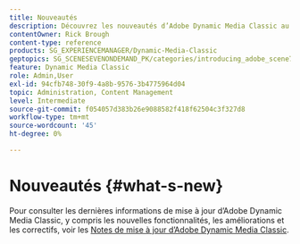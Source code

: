 ```yaml
---
title: Nouveautés
description: Découvrez les nouveautés d’Adobe Dynamic Media Classic au moyen des notes de mise à jour actuelles.
contentOwner: Rick Brough
content-type: reference
products: SG_EXPERIENCEMANAGER/Dynamic-Media-Classic
geptopics: SG_SCENESEVENONDEMAND_PK/categories/introducing_adobe_scene7
feature: Dynamic Media Classic
role: Admin,User
exl-id: 94cfb748-30f9-4a8b-9576-3b4775964d04
topic: Administration, Content Management
level: Intermediate
source-git-commit: f054057d383b26e9088582f418f62504c3f327d8
workflow-type: tm+mt
source-wordcount: '45'
ht-degree: 0%

---
```


# Nouveautés {#what-s-new}

Pour consulter les dernières informations de mise à jour d’Adobe Dynamic Media Classic, y compris les nouvelles fonctionnalités, les améliorations et les correctifs, voir les [Notes de mise à jour d’Adobe Dynamic Media Classic](https://experienceleague.adobe.com/en/docs/dynamic-media-developer-resources/release-notes/s7rn2017).
